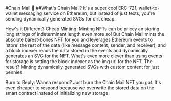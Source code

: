 #Chain Mail 💌
##What's Chain Mail?
It's a super cool ERC-721, wallet-to-wallet messaging service on Ethereum, but instead of just texts, you're sending dynamically generated SVGs for dirt cheap.

How's it Different?
Cheap Minting: Minting NFTs can be pricey an storing long strings of indeterminant length even more so! But Chain Mail mints the absolute barest-bones NFT for you and leverages Ethereum events to 'store' the rest of the data (like message content, sender, and receiver), and a block indexer reads the data stored in the events and dynamically generates an SVG for the NFT. What's even more clever than using events for storage is setting the block indexer as the img url for the NFT. The result? Minting dynamically generated SVGs with custom content for just pennies.

Burn to Reply: Wanna respond? Just burn the Chain Mail NFT you got. It's even cheaper to respond because we overwrite the stored data on the smart contract instead of initializing new storage.
